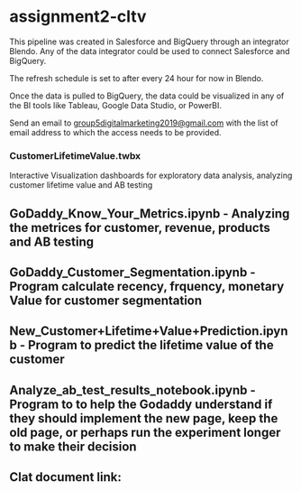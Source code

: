 # assignment2-cltv

This pipeline was created in Salesforce and BigQuery through an integrator Blendo. Any of the data integrator could be used to connect Salesforce and BigQuery.

The refresh schedule is set to after every 24 hour for now in Blendo.

Once the data is pulled to BigQuery, the data could be visualized in any of the BI tools like Tableau, Google Data Studio, or PowerBI.

Send an email to group5digitalmarketing2019@gmail.com with the list of email address to which the access needs to be provided.

### CustomerLifetimeValue.twbx
Interactive Visualization dashboards for exploratory data analysis, analyzing customer lifetime value and AB testing

## GoDaddy_Know_Your_Metrics.ipynb - Analyzing the metrices for customer, revenue, products and AB testing

## GoDaddy_Customer_Segmentation.ipynb - Program calculate recency, frquency, monetary Value for customer segmentation

## New_Customer+Lifetime+Value+Prediction.ipynb - Program to predict the lifetime value of the customer

## Analyze_ab_test_results_notebook.ipynb - Program to to help the Godaddy understand if they should implement the new page, keep the old page, or perhaps run the experiment longer to make their decision

## Clat document link:

